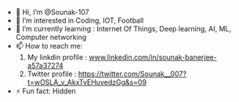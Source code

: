 - 👋 Hi, I’m @Sounak-107
- 👀 I’m interested in Coding, IOT, Football
- 🌱 I’m currently learning : Internet Of Things, Deep learning, AI, ML,              Computer networking
- 📫 How to reach me:
    1. My linkdin profile : www.linkedin.com/in/sounak-banerjee-a57a37274
    2. Twitter profile : https://twitter.com/Sounak__007?t=wOSLA_v_AkxTvEHuvedzGg&s=09
- ⚡ Fun fact: Hidden

<!---
Sounak-107/Sounak-107 is a ✨ special ✨ repository because its `README.md` (this file) appears on your GitHub profile.
You can click the Preview link to take a look at your changes.
--->

